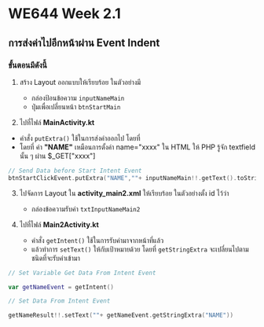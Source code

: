 # WE644 Week 2.1
## การส่งค่าไปอีกหน้าผ่าน Event Indent
### ขั้นตอนมีดังนี้
1. สร้าง Layout ออกแบบให้เรียบร้อย ในตัวอย่างมี
	- กล่องป้อนข้อความ `inputNameMain`
	- ปุ่มเพื่อเปลี่ยนหน้า `btnStartMain`

2. ไปที่ไฟล์ **MainActivity.kt**
- คำสั่ง `putExtra()` ใช้ในการส่งค่าออกไป โดยที่ 
- โดยที่ ค่า **"NAME"** เหมือนการตั้งค่า name="xxxx" ใน HTML ให้ PHP รู้จัก textfield นั้น ๆ ผ่าน $_GET["xxxx"]
```kotlin
// Send Data before Start Intent Event
btnStartClickEvent.putExtra("NAME",""+ inputNameMain!!.getText().toString())
```

3. ไปจัดการ Layout ใน **activity_main2.xml** ให้เรียบร้อย ในตัวอย่างตั้ง id ไว้ว่า
	- กล่องข้อความรับค่า `txtInputNameMain2`

4. ไปที่ไฟล์ **Main2Activity.kt**
	- คำสั่ง `getIntent()` ใช้ในการรับค่ามาจากหน้าที่แล้ว
	- แล้วทำการ `setText()` ให้กับเป้าหมายด้วย โดยที่ `getStringExtra` จะเปลี่ยนไปตามชนิดที่จะรับค่าเข้ามา
```kotlin
// Set Variable Get Data From Intent Event

var getNameEvent = getIntent()

// Set Data From Intent Event

getNameResult!!.setText(""+ getNameEvent.getStringExtra("NAME"))
```
